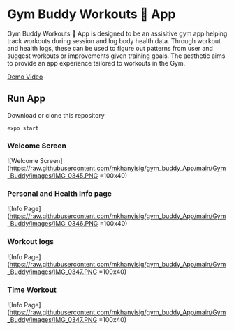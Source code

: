 # Gym Buddy Workouts 💪  App

Gym Buddy Workouts 💪  App is designed to be an assisitive gym app helping track workouts during session and log body health data. Through workout and health logs, these can be used to figure out patterns from user and suggest workouts or improvements given training goals. The aesthetic aims to provide an app experience tailored to workouts in the Gym.

[Demo Video](https://drive.google.com/drive/u/1/folders/1o3qHBni2Ecp0Pp5Sk2tYhLTwYsK611Td)

## Run App

Download or clone this repository

```
expo start
```

### Welcome Screen

![Welcome Screen](https://raw.githubusercontent.com/mkhanyisig/gym_buddy_App/main/Gym_Buddy/images/IMG_0345.PNG =100x40)

### Personal and Health info page

![Info Page](https://raw.githubusercontent.com/mkhanyisig/gym_buddy_App/main/Gym_Buddy/images/IMG_0346.PNG =100x40)

### Workout logs

![Info Page](https://raw.githubusercontent.com/mkhanyisig/gym_buddy_App/main/Gym_Buddy/images/IMG_0347.PNG =100x40)

### Time Workout

![Info Page](https://raw.githubusercontent.com/mkhanyisig/gym_buddy_App/main/Gym_Buddy/images/IMG_0347.PNG =100x40)
